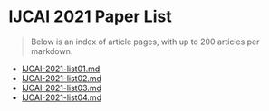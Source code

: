 # IJCAI 2021 Paper List

> Below is an index of article pages, with up to 200 articles per markdown.

- [IJCAI-2021-list01.md](IJCAI-2021-list01.md)
- [IJCAI-2021-list02.md](IJCAI-2021-list02.md)
- [IJCAI-2021-list03.md](IJCAI-2021-list03.md)
- [IJCAI-2021-list04.md](IJCAI-2021-list04.md)
